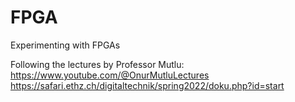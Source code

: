 # FPGA
Experimenting with FPGAs

Following the lectures by Professor Mutlu:
https://www.youtube.com/@OnurMutluLectures
https://safari.ethz.ch/digitaltechnik/spring2022/doku.php?id=start
